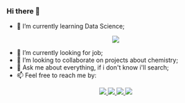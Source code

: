 ### Hi there 👋

<!--
**LucasDatilioCarderelli/LucasDatilioCarderelli** is a ✨ _special_ ✨ repository because its `README.md` (this file) appears on your GitHub profile.

Here are some ideas to get you started:

- 🔭 I’m currently working on ...
- 🌱 I’m currently learning ...
- 👯 I’m looking to collaborate on ...
- 🤔 I’m looking for help with ...
- 💬 Ask me about ...
- 📫 How to reach me: ...
- 😄 Pronouns: ...
- ⚡ Fun fact: ...
-->

- 🌱 I’m currently learning Data Science;
<p align="center">
  <img  src="https://media2.giphy.com/media/dWesBcTLavkZuG35MI/giphy.gif?cid=ecf05e47e8919723cba974ce3745352c73de740e04e7742f&rid=giphy.gif">
</p>

- 🔭 I’m currently looking for job;
- 👯 I’m looking to collaborate on projects about chemistry;
- 💬 Ask me about everything, if i don't know i'll search;
- 📫 Feel free to reach me by: 
<p align="center"> 
  <a href="https://github.com/LucasDatilioCarderelli" alt="GitHub">
    <img src="https://img.shields.io/badge/-GitHub-000?style=flat-square&logo=Github&logoColor=white" />
  </a>
  <a href="https://www.linkedin.com/in/lucasdatiliocarderelli/" alt="LinkedIn">
    <img src="https://img.shields.io/badge/-LinkedIn-blue?style=flat-square&logo=Linkedin&logoColor=white" />
  </a>
  <a href="https://wa.me/5511973033680/" alt="WhatsApp">
    <img src="https://img.shields.io/badge/-WhatsApp-25D366?style=flat-square&logo=WhatsApp&logoColor=white" />
  </a>
  <a href="https://lucasdatiliocarderelli.github.io/mysite/" alt="mysite">
    <img src="https://img.shields.io/badge/-mysite-5b0095?style=flat-square" />
  </a>
</p> 
